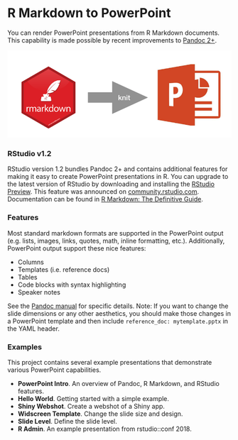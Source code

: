 
# R Markdown to PowerPoint

You can render PowerPoint presentations from R Markdown documents. This capability is made possible by recent improvements to [Pandoc 2+](http://pandoc.org/releases.html).

![](img/rmd2ppt.png)


### RStudio v1.2

RStudio version 1.2 bundles Pandoc 2+ and contains additional features for making it easy to create PowerPoint presentations in R. You can upgrade to the latest version of RStudio by downloading and installing the [RStudio Preview](https://www.rstudio.com/products/rstudio/download/preview/). This feature was announced on [community.rstudio.com](https://community.rstudio.com/t/quietly-announcing-the-powerpoint-support-in-r-markdown/8441). Documentation can be found in [R Markdown: The Definitive Guide](https://bookdown.org/yihui/rmarkdown/powerpoint-presentation.html).

### Features

Most standard markdown formats are supported in the PowerPoint output (e.g. lists, images, links, quotes, math, inline formatting, etc.). Additionally, PowerPoint output support these nice features:

* Columns
* Templates (i.e. reference docs)
* Tables
* Code blocks with syntax highlighting
* Speaker notes

See the [Pandoc manual](http://pandoc.org/MANUAL.html) for specific details. Note: If you want to change the slide dimensions or any other aesthetics, you should make those changes in a PowerPoint template and then include `reference_doc: mytemplate.pptx` in the YAML header.

### Examples

This project contains several example presentations that demonstrate various PowerPoint capabilities.

* **PowerPoint Intro**. An overview of Pandoc, R Markdown, and RStudio features.
* **Hello World**. Getting started with a simple example.
* **Shiny Webshot**. Create a webshot of a Shiny app.
* **Widscreen Template**. Change the slide size and design.
* **Slide Level**. Define the slide level.
* **R Admin**. An example presentation from rstudio::conf 2018.

